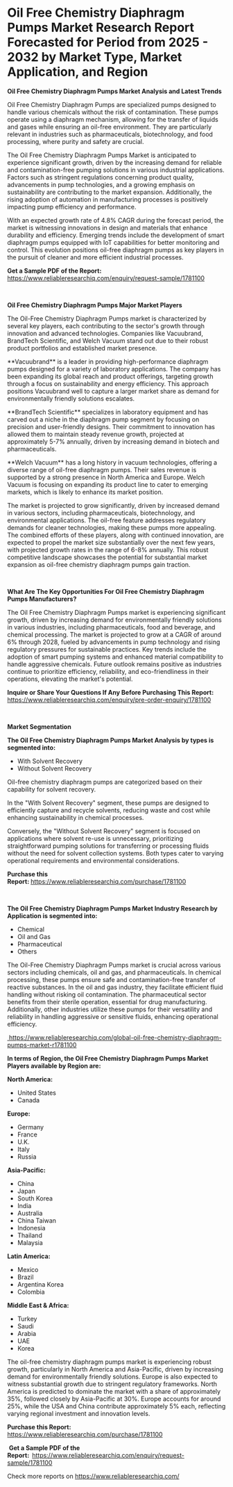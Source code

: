 <p><h1>Oil Free Chemistry Diaphragm Pumps Market Research Report Forecasted for Period from 2025 -  2032 by Market Type, Market Application, and Region</h1></p><p><strong>Oil Free Chemistry Diaphragm Pumps Market Analysis and Latest Trends</strong></p>
<p><p>Oil Free Chemistry Diaphragm Pumps are specialized pumps designed to handle various chemicals without the risk of contamination. These pumps operate using a diaphragm mechanism, allowing for the transfer of liquids and gases while ensuring an oil-free environment. They are particularly relevant in industries such as pharmaceuticals, biotechnology, and food processing, where purity and safety are crucial.</p><p>The Oil Free Chemistry Diaphragm Pumps Market is anticipated to experience significant growth, driven by the increasing demand for reliable and contamination-free pumping solutions in various industrial applications. Factors such as stringent regulations concerning product quality, advancements in pump technologies, and a growing emphasis on sustainability are contributing to the market expansion. Additionally, the rising adoption of automation in manufacturing processes is positively impacting pump efficiency and performance.</p><p>With an expected growth rate of 4.8% CAGR during the forecast period, the market is witnessing innovations in design and materials that enhance durability and efficiency. Emerging trends include the development of smart diaphragm pumps equipped with IoT capabilities for better monitoring and control. This evolution positions oil-free diaphragm pumps as key players in the pursuit of cleaner and more efficient industrial processes.</p></p>
<p><strong>Get a Sample PDF of the Report:&nbsp;</strong> <a href="https://www.reliableresearchiq.com/enquiry/request-sample/1781100?utm_campaign=2580&utm_medium=2&utm_source=Github&utm_content=ia&utm_term=25032025&utm_id=oil-free-chemistry-diaphragm-pumps">https://www.reliableresearchiq.com/enquiry/request-sample/1781100</a></p>
<p>&nbsp;</p>
<p><strong>Oil Free Chemistry Diaphragm Pumps Major Market Players</strong></p>
<p><p>The Oil-Free Chemistry Diaphragm Pumps market is characterized by several key players, each contributing to the sector's growth through innovation and advanced technologies. Companies like Vacuubrand, BrandTech Scientific, and Welch Vacuum stand out due to their robust product portfolios and established market presence.</p><p>**Vacuubrand** is a leader in providing high-performance diaphragm pumps designed for a variety of laboratory applications. The company has been expanding its global reach and product offerings, targeting growth through a focus on sustainability and energy efficiency. This approach positions Vacuubrand well to capture a larger market share as demand for environmentally friendly solutions escalates.</p><p>**BrandTech Scientific** specializes in laboratory equipment and has carved out a niche in the diaphragm pump segment by focusing on precision and user-friendly designs. Their commitment to innovation has allowed them to maintain steady revenue growth, projected at approximately 5-7% annually, driven by increasing demand in biotech and pharmaceuticals.</p><p>**Welch Vacuum** has a long history in vacuum technologies, offering a diverse range of oil-free diaphragm pumps. Their sales revenue is supported by a strong presence in North America and Europe. Welch Vacuum is focusing on expanding its product line to cater to emerging markets, which is likely to enhance its market position.</p><p>The market is projected to grow significantly, driven by increased demand in various sectors, including pharmaceuticals, biotechnology, and environmental applications. The oil-free feature addresses regulatory demands for cleaner technologies, making these pumps more appealing. The combined efforts of these players, along with continued innovation, are expected to propel the market size substantially over the next few years, with projected growth rates in the range of 6-8% annually. This robust competitive landscape showcases the potential for substantial market expansion as oil-free chemistry diaphragm pumps gain traction.</p></p>
<p>&nbsp;</p>
<p><strong>What Are The Key Opportunities For Oil Free Chemistry Diaphragm Pumps Manufacturers?</strong></p>
<p><p>The Oil Free Chemistry Diaphragm Pumps market is experiencing significant growth, driven by increasing demand for environmentally friendly solutions in various industries, including pharmaceuticals, food and beverage, and chemical processing. The market is projected to grow at a CAGR of around 6% through 2028, fueled by advancements in pump technology and rising regulatory pressures for sustainable practices. Key trends include the adoption of smart pumping systems and enhanced material compatibility to handle aggressive chemicals. Future outlook remains positive as industries continue to prioritize efficiency, reliability, and eco-friendliness in their operations, elevating the market's potential.</p></p>
<p><strong>Inquire or Share Your Questions If Any Before Purchasing This Report:</strong> <a href="https://www.reliableresearchiq.com/enquiry/pre-order-enquiry/1781100?utm_campaign=2580&utm_medium=2&utm_source=Github&utm_content=ia&utm_term=25032025&utm_id=oil-free-chemistry-diaphragm-pumps">https://www.reliableresearchiq.com/enquiry/pre-order-enquiry/1781100</a></p>
<p>&nbsp;</p>
<p><strong>Market Segmentation</strong></p>
<p><strong>The Oil Free Chemistry Diaphragm Pumps Market Analysis by types is segmented into:</strong></p>
<p><ul><li>With Solvent Recovery</li><li>Without Solvent Recovery</li></ul></p>
<p><p>Oil-free chemistry diaphragm pumps are categorized based on their capability for solvent recovery. </p><p>In the "With Solvent Recovery" segment, these pumps are designed to efficiently capture and recycle solvents, reducing waste and cost while enhancing sustainability in chemical processes. </p><p>Conversely, the "Without Solvent Recovery" segment is focused on applications where solvent re-use is unnecessary, prioritizing straightforward pumping solutions for transferring or processing fluids without the need for solvent collection systems. Both types cater to varying operational requirements and environmental considerations.</p></p>
<p><strong>Purchase this Report:&nbsp;</strong><a href="https://www.reliableresearchiq.com/purchase/1781100?utm_campaign=2580&utm_medium=2&utm_source=Github&utm_content=ia&utm_term=25032025&utm_id=oil-free-chemistry-diaphragm-pumps">https://www.reliableresearchiq.com/purchase/1781100</a></p>
<p>&nbsp;</p>
<p><strong>The Oil Free Chemistry Diaphragm Pumps Market Industry Research by Application is segmented into:</strong></p>
<p><ul><li>Chemical</li><li>Oil and Gas</li><li>Pharmaceutical</li><li>Others</li></ul></p>
<p><p>The Oil-Free Chemistry Diaphragm Pumps market is crucial across various sectors including chemicals, oil and gas, and pharmaceuticals. In chemical processing, these pumps ensure safe and contamination-free transfer of reactive substances. In the oil and gas industry, they facilitate efficient fluid handling without risking oil contamination. The pharmaceutical sector benefits from their sterile operation, essential for drug manufacturing. Additionally, other industries utilize these pumps for their versatility and reliability in handling aggressive or sensitive fluids, enhancing operational efficiency.</p></p>
<p><a href="https://www.reliableresearchiq.com/global-oil-free-chemistry-diaphragm-pumps-market-r1781100?utm_campaign=2580&utm_medium=2&utm_source=Github&utm_content=ia&utm_term=25032025&utm_id=oil-free-chemistry-diaphragm-pumps">&nbsp;https://www.reliableresearchiq.com/global-oil-free-chemistry-diaphragm-pumps-market-r1781100</a></p>
<p><strong>In terms of Region, the Oil Free Chemistry Diaphragm Pumps Market Players available by Region are:</strong></p>
<p>
    <p> <strong> North America: </strong>
        <ul>
            <li>United States</li>
            <li>Canada</li>
        </ul>
        </p> 
    <p> <strong> Europe: </strong>
        <ul>
            <li>Germany</li>
            <li>France</li>
            <li>U.K.</li>
            <li>Italy</li>
            <li>Russia</li>
        </ul>
        </p> 
    <p> <strong> Asia-Pacific: </strong>
        <ul>
            <li>China</li>
            <li>Japan</li>
            <li>South Korea</li>
            <li>India</li>
            <li>Australia</li>
            <li>China Taiwan</li>
            <li>Indonesia</li>
            <li>Thailand</li>
            <li>Malaysia</li>
        </ul>
        </p> 
    <p> <strong> Latin America: </strong>
        <ul>
            <li>Mexico</li>
            <li>Brazil</li>
            <li>Argentina Korea</li>
            <li>Colombia</li>
        </ul>
        </p> 
    <p> <strong> Middle East & Africa: </strong>
        <ul>
            <li>Turkey</li>
            <li>Saudi</li>
            <li>Arabia</li>
            <li>UAE</li>
            <li>Korea</li>
        </ul>
    </p>
    </p>
<p><p>The oil-free chemistry diaphragm pumps market is experiencing robust growth, particularly in North America and Asia-Pacific, driven by increasing demand for environmentally friendly solutions. Europe is also expected to witness substantial growth due to stringent regulatory frameworks. North America is predicted to dominate the market with a share of approximately 35%, followed closely by Asia-Pacific at 30%. Europe accounts for around 25%, while the USA and China contribute approximately 5% each, reflecting varying regional investment and innovation levels.</p></p>
<p><strong>Purchase this Report: </strong><a href="https://www.reliableresearchiq.com/purchase/1781100?utm_campaign=2580&utm_medium=2&utm_source=Github&utm_content=ia&utm_term=25032025&utm_id=oil-free-chemistry-diaphragm-pumps">https://www.reliableresearchiq.com/purchase/1781100</a></p>
<p>&nbsp;<strong>Get a Sample PDF of the Report:&nbsp;&nbsp;</strong><a href="https://www.reliableresearchiq.com/enquiry/request-sample/1781100?utm_campaign=2580&utm_medium=2&utm_source=Github&utm_content=ia&utm_term=25032025&utm_id=oil-free-chemistry-diaphragm-pumps">https://www.reliableresearchiq.com/enquiry/request-sample/1781100</a></p>
<p><strong></strong></p>
<p>Check more reports on <a href="https://www.reliableresearchiq.com/?utm_campaign=2580&utm_medium=2&utm_source=Github&utm_content=ia&utm_term=25032025&utm_id=oil-free-chemistry-diaphragm-pumps">https://www.reliableresearchiq.com/</a></p>